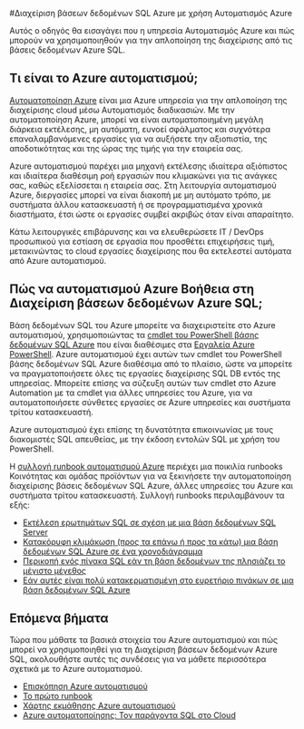<properties
    pageTitle="Διαχείριση βάσεων δεδομένων SQL Azure με την αυτοματοποίηση Azure | Microsoft Azure"
    description="Μάθετε περισσότερα σχετικά με τον τρόπο την υπηρεσία Αυτοματισμός Azure μπορεί να χρησιμοποιηθεί για τη Διαχείριση βάσεων δεδομένων Azure SQL με κλίμακα."
    services="sql-database, automation"
    documentationCenter=""
    authors="jodoglevy"
    manager="jhubbard"
    editor="monicar"/>

<tags
    ms.service="sql-database"
    ms.workload="data-management"
    ms.tgt_pltfrm="na"
    ms.devlang="na"
    ms.topic="article"
    ms.date="05/26/2016"
    ms.author="jolevy"/>



#<a name="managing-azure-sql-databases-using-azure-automation"></a>Διαχείριση βάσεων δεδομένων SQL Azure με χρήση Αυτοματισμός Azure

Αυτός ο οδηγός θα εισαγάγει που η υπηρεσία Αυτοματισμός Azure και πώς μπορούν να χρησιμοποιηθούν για την απλοποίηση της διαχείρισης από τις βάσεις δεδομένων Azure SQL.


## <a name="what-is-azure-automation"></a>Τι είναι το Azure αυτοματισμού;

[Αυτοματοποίηση Azure](https://azure.microsoft.com/services/automation/) είναι μια Azure υπηρεσία για την απλοποίηση της διαχείρισης cloud μέσω Αυτοματισμός διαδικασιών. Με την αυτοματοποίηση Azure, μπορεί να είναι αυτοματοποιημένη μεγάλη διάρκεια εκτέλεσης, μη αυτόματη, ευνοεί σφάλματος και συχνότερα επαναλαμβανόμενες εργασίες για να αυξήσετε την αξιοπιστία, της αποδοτικότητας και της ώρας της τιμής για την εταιρεία σας.

Azure αυτοματισμού παρέχει μια μηχανή εκτέλεσης ιδιαίτερα αξιόπιστος και ιδιαίτερα διαθέσιμη ροή εργασιών που κλιμακώνει για τις ανάγκες σας, καθώς εξελίσσεται η εταιρεία σας. Στη λειτουργία αυτοματισμού Azure, διεργασίες μπορεί να είναι διακοπή με μη αυτόματο τρόπο, με συστήματα άλλου κατασκευαστή ή σε προγραμματισμένα χρονικά διαστήματα, έτσι ώστε οι εργασίες συμβεί ακριβώς όταν είναι απαραίτητο.

Κάτω λειτουργικές επιβάρυνσης και να ελευθερώσετε IT / DevOps προσωπικού για εστίαση σε εργασία που προσθέτει επιχειρήσεις τιμή, μετακινώντας το cloud εργασίες διαχείρισης που θα εκτελεστεί αυτόματα από Azure αυτοματισμού.


## <a name="how-can-azure-automation-help-manage-azure-sql-databases"></a>Πώς να αυτοματισμού Azure Βοήθεια στη Διαχείριση βάσεων δεδομένων Azure SQL;

Βάση δεδομένων SQL του Azure μπορείτε να διαχειριστείτε στο Azure αυτοματισμού, χρησιμοποιώντας τα [cmdlet του PowerShell βάσης δεδομένων SQL Azure](https://msdn.microsoft.com/library/dn546723.aspx) που είναι διαθέσιμες στα [Εργαλεία Azure PowerShell](https://msdn.microsoft.com/library/azure/jj156055.aspx). Azure αυτοματισμού έχει αυτών των cmdlet του PowerShell βάσης δεδομένων SQL Azure διαθέσιμα από το πλαίσιο, ώστε να μπορείτε να πραγματοποιήσετε όλες τις εργασίες διαχείρισης SQL DB εντός της υπηρεσίας. Μπορείτε επίσης να σύζευξη αυτών των cmdlet στο Azure Automation με τα cmdlet για άλλες υπηρεσίες του Azure, για να αυτοματοποιήσετε σύνθετες εργασίες σε Azure υπηρεσίες και συστήματα τρίτου κατασκευαστή.

Azure αυτοματισμού έχει επίσης τη δυνατότητα επικοινωνίας με τους διακομιστές SQL απευθείας, με την έκδοση εντολών SQL με χρήση του PowerShell.

Η [συλλογή runbook αυτοματισμού Azure](https://azure.microsoft.com/blog/2014/10/07/introducing-the-azure-automation-runbook-gallery/) περιέχει μια ποικιλία runbooks Κοινότητας και ομάδας προϊόντων για να ξεκινήσετε την αυτοματοποίηση διαχείρισης βάσεις δεδομένων SQL Azure, άλλες υπηρεσίες του Azure και συστήματα τρίτου κατασκευαστή. Συλλογή runbooks περιλαμβάνουν τα εξής:

 * [Εκτέλεση ερωτημάτων SQL σε σχέση με μια βάση δεδομένων SQL Server](https://gallery.technet.microsoft.com/scriptcenter/How-to-use-a-SQL-Command-be77f9d2)
 * [Κατακόρυφη κλιμάκωση (προς τα επάνω ή προς τα κάτω) μια βάση δεδομένων SQL Azure σε ένα χρονοδιάγραμμα](https://gallery.technet.microsoft.com/scriptcenter/Azure-SQL-Database-e957354f)
 * [Περικοπή ενός πίνακα SQL εάν τη βάση δεδομένων της πλησιάζει το μέγιστο μέγεθος](https://gallery.technet.microsoft.com/scriptcenter/Azure-Automation-Your-SQL-30f8736b)
 * [Εάν αυτές είναι πολύ κατακερματισμένη στο ευρετήριο πινάκων σε μια βάση δεδομένων SQL Azure](https://gallery.technet.microsoft.com/scriptcenter/Indexes-tables-in-an-Azure-73a2a8ea)

## <a name="next-steps"></a>Επόμενα βήματα

Τώρα που μάθατε τα βασικά στοιχεία του Azure αυτοματισμού και πώς μπορεί να χρησιμοποιηθεί για τη Διαχείριση βάσεων δεδομένων Azure SQL, ακολουθήστε αυτές τις συνδέσεις για να μάθετε περισσότερα σχετικά με το Azure αυτοματισμού.

- [Επισκόπηση Azure αυτοματισμού](../automation/automation-intro.md)
- [Το πρώτο runbook](../automation/automation-first-runbook-graphical.md)
- [Χάρτης εκμάθησης Azure αυτοματισμού](https://azure.microsoft.com/documentation/learning-paths/automation/)
- [Azure αυτοματοποίησης: Τον παράγοντα SQL στο Cloud](https://azure.microsoft.com/blog/2014/06/26/azure-automation-your-sql-agent-in-the-cloud/) 
 
